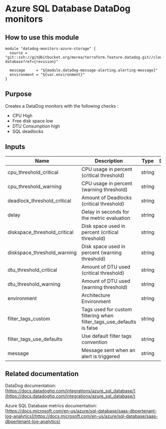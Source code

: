 Azure SQL Database DataDog monitors
===================================

How to use this module
----------------------

```
module "datadog-monitors-azure-storage" {
  source = "git::ssh://git@bitbucket.org/morea/terraform.feature.datadog.git//cloud/azure/sql-database?ref={revision}"

  message     = "${module.datadog-message-alerting.alerting-message}"
  environment = "${var.environment}"
}
```

Purpose
-------
Creates a DataDog monitors with the following checks :

* CPU High
* Free disk space low
* DTU Consumption high
* SQL deadlocks

Inputs
------

| Name | Description | Type | Default | Required |
|------|-------------|:----:|:-----:|:-----:|
| cpu_threshold_critical | CPU usage in percent (critical threshold) | string | `90` | no |
| cpu_threshold_warning | CPU usage in percent (warning threshold) | string | `80` | no |
| deadlock_threshold_critical | Amount of Deadlocks (critical threshold) | string | `1` | no |
| delay | Delay in seconds for the metric evaluation | string | `600` | no |
| diskspace_threshold_critical | Disk space used in percent (critical threshold) | string | `90` | no |
| diskspace_threshold_warning | Disk space used in percent (warning threshold) | string | `80` | no |
| dtu_threshold_critical | Amount of DTU used (critical threshold) | string | `90` | no |
| dtu_threshold_warning | Amount of DTU used (warning threshold) | string | `85` | no |
| environment | Architecture Environment | string | - | yes |
| filter_tags_custom | Tags used for custom filtering when filter_tags_use_defaults is false | string | `*` | no |
| filter_tags_use_defaults | Use default filter tags convention | string | `true` | no |
| message | Message sent when an alert is triggered | string | - | yes |

Related documentation
---------------------

DataDog documentation: [https://docs.datadoghq.com/integrations/azure_sql_database/](https://docs.datadoghq.com/integrations/azure_sql_database/)

Azure SQL Database metrics documentation: [https://docs.microsoft.com/en-us/azure/sql-database/saas-dbpertenant-log-analytics](https://docs.microsoft.com/en-us/azure/sql-database/saas-dbpertenant-log-analytics)

